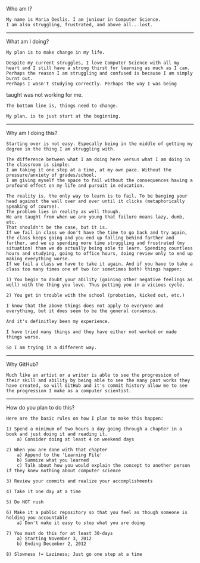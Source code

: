 Who am I?

	My name is Maria Deslis. I am juniour in Computer Science.
	I am also struggling, frustrated, and above all...lost.
****************
What am I doing?

	My plan is to make change in my life.

	Despite my current struggles, I love Computer Science with all my heart and I still have a strong thirst for learning as much as I can.		Perhaps the reason I am struggling and confused is because I am simply burnt out.
	Perhaps I wasn't studying correctly. Perhaps the way I was being
taught was not working for me.

	The bottom line is, things need to change.

	My plan, is to just start at the beginning. 
****************
Why am I doing this?	

	Starting over is not easy. Especally being in the middle of getting my degree in the thing I am struggling with. 

	The difference between what I am doing here versus what I am doing in the classroom is simple:
	I am taking it one step at a time, at my own pace. Without the pressure/anxiety of grades/school.
	I am giving myself the space to fail without the consequences having a profound effect on my life and pursuit in education.

	The reality is, the only way to learn is to fail. To be banging your head against the wall over and over until it clicks (metaphorically speaking of course).
	The problem lies in reality as well though.
	We are taught from when we are young that failure means lazy, dumb, etc. 
	That shouldn't be the case, but it is. 
	If we fail in class we don't have the time to go back and try again, the class keeps going and you end up falling behind farther and farther, and we up spending more time struggling and frustrated (my situation) than we do actually being able to learn. Spending countless hours and studying, going to office hours, doing review only to end up making everything worse. 
	If we fail a class we have to take it again. And if you have to take a class too many times one of two (or sometimes both) things happen:

	1) You begin to doubt your ability (gaining other negative feelings as well) with the thing you love. Thus putting you in a vicious cycle.	

	2) You get in trouble with the school (probation, kicked out, etc.)
		
	I know that the above things does not apply to everyone and everything, but it does seem to be the general consensus. 

	And it's definitley been my experience.

	I have tried many things and they have either not worked or made things worse. 

	So I am trying it a different way.
***************
Why GitHub?

	Much like an artist or a writer is able to see the progression of their skill and ability by being able to see the many past works they have created, so will GitHub and it's commit history allow me to see the progression I make as a computer scientist.
***************
How do you plan to do this?

	Here are the basic rules on how I plan to make this happen:

	1) Spend a minimum of two hours a day going through a chapter in a book and just doing it and reading it.
		a) Consider doing at least 4 on weekend days

	2) When you are done with that chapter
		a) Append to the 'Learning File'
		b) Summize what you learned
		c) Talk about how you would explain the concept to another person if they knew nothing about computer science

	3) Review your commits and realize your accomplishments

	4) Take it one day at a time

	5) Do NOT rush

	6) Make it a public repository so that you feel as though someone is holding you accountable
		a) Don't make it easy to stop what you are doing

	7) You must do this for at least 30-days
		a) Starting November 3, 2012
		b) Ending December 2, 2012

	8) Slowness != Laziness; Just go one step at a time

